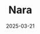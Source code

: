 ---
title: "Nara"
excerpt: "有些鹿真是畜生啊"
gallery_name: "japan/nara"
date: 2025-03-21
header:
  overlay_image: voyage/japan/Nara-3v1.jpg
---